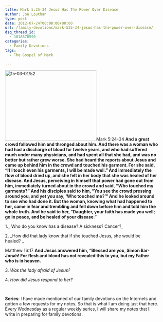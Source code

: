 ```yaml
---
title: Mark 5:25-34 Jesus Has The Power Over Disease
author: Joe Louthan
type: post
date: 2012-07-24T00:00:00+00:00
url: /family-devotions/mark-525-34-jesus-has-the-power-over-disease/
dsq_thread_id:
  - 1818876590
categories:
  - Family Devotions
tags:
  - The Gospel of Mark

---
```

[<img class="alignright size-medium wp-image-1878" alt="15-03-01/52" src="https://i0.wp.com/theologic.us/wp-content/uploads/2013/02/woman-with-an-issue-of-blood.jpg?resize=300%2C231" width="300" height="231" srcset="https://i0.wp.com/theologic.us/wp-content/uploads/2013/02/woman-with-an-issue-of-blood.jpg?resize=300%2C231 300w, https://i0.wp.com/theologic.us/wp-content/uploads/2013/02/woman-with-an-issue-of-blood.jpg?w=330 330w" sizes="(max-width: 300px) 100vw, 300px" data-recalc-dims="1" />][1]Mark 5:24-34 **And a great crowd followed him and thronged about him. And there was a woman who had had a discharge of blood for twelve years, and who had suffered much under many physicians, and had spent all that she had, and was no better but rather grew worse. She had heard the reports about Jesus and came up behind him in the crowd and touched his garment. For she said, “If I touch even his garments, I will be made well.” And immediately the flow of blood dried up, and she felt in her body that she was healed of her disease. And Jesus, perceiving in himself that power had gone out from him, immediately turned about in the crowd and said, “Who touched my garments?” And his disciples said to him, “You see the crowd pressing around you, and yet you say, ‘Who touched me?’” And he looked around to see who had done it. But the woman, knowing what had happened to her, came in fear and trembling and fell down before him and told him the whole truth. And he said to her, “Daughter, your faith has made you well; go in peace, and be healed of your disease.”**

1._ Who do you know has a disease? A sickness? Cancer?_

2. _How did that lady know that if she touched Jesus, she would be healed? _

Matthew 16:17 **And Jesus answered him, “Blessed are you, Simon Bar-Jonah! For flesh and blood has not revealed this to you, but my Father who is in heaven.**

3. _Was the lady afraid of Jesus?_

4. _How did Jesus respond to her?_

&nbsp;

**Series**: I have made mentioned of our family devotions on the Internets and gotten a few requests for my notes. So that is what I am doing just that here. Every Wednesday as a regular weekly series, I will share my notes that I write in preparing for family devotions.

 [1]: https://i0.wp.com/theologic.us/wp-content/uploads/2013/02/woman-with-an-issue-of-blood.jpg